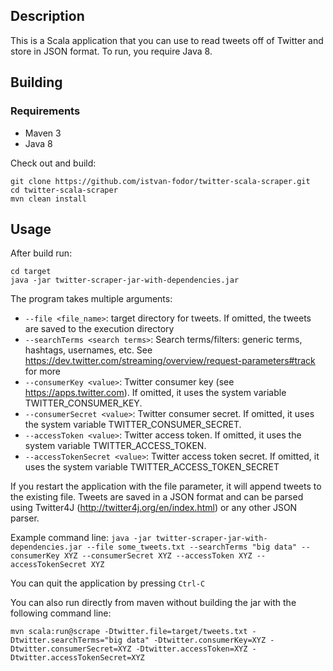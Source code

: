 Description
-----------

This is a Scala application that you can use to read tweets off of Twitter and store in JSON format. To run, you require Java 8.

Building
--------
### Requirements
* Maven 3
* Java 8

Check out and build: 

    git clone https://github.com/istvan-fodor/twitter-scala-scraper.git
    cd twitter-scala-scraper
    mvn clean install

Usage
-----
After build run:

    cd target
    java -jar twitter-scraper-jar-with-dependencies.jar

The program takes multiple arguments:
- `--file <file_name>`: target directory for tweets. If omitted, the tweets are saved to the execution directory
- `--searchTerms <search terms>`: Search terms/filters: generic terms, hashtags, usernames, etc. See https://dev.twitter.com/streaming/overview/request-parameters#track for more
- `--consumerKey <value>`: Twitter consumer key (see https://apps.twitter.com). If omitted, it uses the system variable TWITTER_CONSUMER_KEY.
- `--consumerSecret <value>`: Twitter consumer secret. If omitted, it uses the system variable TWITTER_CONSUMER_SECRET.
- `--accessToken <value>`: Twitter access token. If omitted, it uses the system variable TWITTER_ACCESS_TOKEN.
- `--accessTokenSecret <value>`: Twitter access token secret. If omitted, it uses the system variable TWITTER_ACCESS_TOKEN_SECRET

If you restart the application with the file parameter, it will append tweets to the existing file. Tweets are saved in a JSON format and can be parsed using Twitter4J (http://twitter4j.org/en/index.html) or any other JSON parser.

Example command line:
`java -jar twitter-scraper-jar-with-dependencies.jar --file some_tweets.txt --searchTerms "big data" --consumerKey XYZ --consumerSecret XYZ --accessToken XYZ --accessTokenSecret XYZ`

You can quit the application by pressing `Ctrl-C`

You can also run directly from maven without building the jar with the following command line:

`mvn scala:run@scrape -Dtwitter.file=target/tweets.txt -Dtwitter.searchTerms="big data" -Dtwitter.consumerKey=XYZ -Dtwitter.consumerSecret=XYZ -Dtwitter.accessToken=XYZ -Dtwitter.accessTokenSecret=XYZ`


